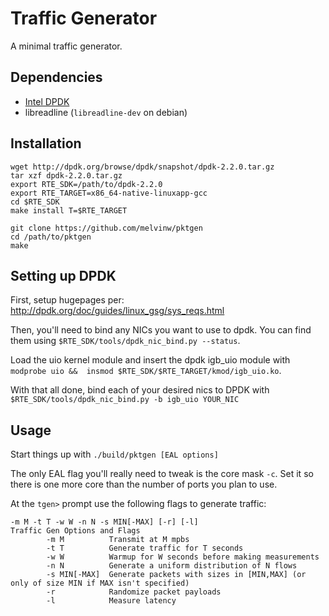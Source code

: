 # Traffic Generator
A minimal traffic generator.

## Dependencies
+ [Intel DPDK](http://dpdk.org)
+ libreadline (`libreadline-dev` on debian)

## Installation
```
wget http://dpdk.org/browse/dpdk/snapshot/dpdk-2.2.0.tar.gz
tar xzf dpdk-2.2.0.tar.gz
export RTE_SDK=/path/to/dpdk-2.2.0
export RTE_TARGET=x86_64-native-linuxapp-gcc
cd $RTE_SDK
make install T=$RTE_TARGET

git clone https://github.com/melvinw/pktgen
cd /path/to/pktgen
make
```

## Setting up DPDK
First, setup hugepages per: http://dpdk.org/doc/guides/linux_gsg/sys_reqs.html

Then, you'll need to bind any NICs you want to use to dpdk. You can find them
using `$RTE_SDK/tools/dpdk_nic_bind.py --status`.

Load the uio kernel module and insert the dpdk igb_uio module with
`modprobe uio &&  insmod $RTE_SDK/$RTE_TARGET/kmod/igb_uio.ko`.

With that all done, bind each of your desired nics to DPDK with
`$RTE_SDK/tools/dpdk_nic_bind.py -b igb_uio YOUR_NIC`

## Usage
Start things up with `./build/pktgen [EAL options]`

The only EAL flag you'll really need to tweak is the core mask `-c`. Set it so
there is one more core than the number of ports you plan to use.

At the `tgen>` prompt use the following flags to generate traffic:
```
-m M -t T -w W -n N -s MIN[-MAX] [-r] [-l]
Traffic Gen Options and Flags
        -m M          Transmit at M mpbs
        -t T          Generate traffic for T seconds
        -w W          Warmup for W seconds before making measurements
        -n N          Generate a uniform distribution of N flows
        -s MIN[-MAX]  Generate packets with sizes in [MIN,MAX] (or only of size MIN if MAX isn't specified)
        -r            Randomize packet payloads
        -l            Measure latency
```
